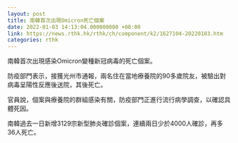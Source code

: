 ```yaml
---
layout: post
title: 南韓首次出現Omicron死亡個案
date: 2022-01-03 14:13:04.000000000 +08:00
link: https://news.rthk.hk/rthk/ch/component/k2/1627104-20220103.htm
categories: rthk
---
```


南韓首次出現感染Omicron變種新冠病毒的死亡個案。

防疫部門表示，接獲光州市通報，兩名住在當地療養院的90多歲院友，被驗出對病毒呈陽性反應後送院，其後死亡。

官員說，個案與療養院的群組感染有關，防疫部門正進行流行病學調查，以確認具體死因。

南韓過去一日新增3129宗新型肺炎確診個案，連續兩日少於4000人確診，再多36人死亡。

